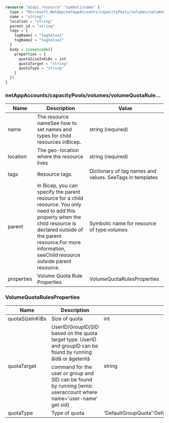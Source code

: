 ```terraform
resource "azapi_resource" "symbolicname" {
  type = "Microsoft.NetApp/netAppAccounts/capacityPools/volumes/volumeQuotaRules@2022-05-01"
  name = "string"
  location = "string"
  parent_id = "string"
  tags = {
    tagName1 = "tagValue1"
    tagName2 = "tagValue2"
  }
  body = jsonencode({
    properties = {
      quotaSizeInKiBs = int
      quotaTarget = "string"
      quotaType = "string"
    }
  })
}

```

### netAppAccounts/capacityPools/volumes/volumeQuotaRule...

| Name | Description | Value |
|-|-|-|
| name | The resource nameSee how to set names and types for child resources inBicep. | string (required) |
| location | The geo-location where the resource lives | string (required) |
| tags | Resource tags. | Dictionary of tag names and values. SeeTags in templates |
| parent | In Bicep, you can specify the parent resource for a child resource. You only need to add this property when the child resource is declared outside of the parent resource.For more information, seeChild resource outside parent resource. | Symbolic name for resource of type:volumes |
| properties | Volume Quota Rule Properties | VolumeQuotaRulesProperties |


### VolumeQuotaRulesProperties

| Name | Description | Value |
|-|-|-|
| quotaSizeInKiBs | Size of quota | int |
| quotaTarget | UserID/GroupID/SID based on the quota target type. UserID and groupID can be found by running âidâ or âgetentâ command for the user or group and SID can be found by running {wmic useraccount where name='user-name' get sid} | string |
| quotaType | Type of quota | 'DefaultGroupQuota''DefaultUserQuota''IndividualGroupQuota''IndividualUserQuota' |


